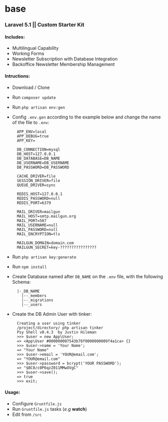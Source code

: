 # base
### Laravel 5.1 || Custom Starter Kit

#### Includes:
* Multilingual Capability
* Working Forms
* Newsletter Subscription with Database Integration
* Backoffice Newsletter Membership Management

#### Intructions:
* Download / Clone
* Run `composer update`
* Run `php artisan env:gen`
* Config `.env.gen` according to the example below and change the name of the file to `.env`:
	
		APP_ENV=local
		APP_DEBUG=true 
		APP_KEY=
		 
		DB_CONNECTION=mysql 
		DB_HOST=127.0.0.1 
		DB_DATABASE=DB_NAME 
		DB_USERNAME=DB_USERNAME
		DB_PASSWORD=DB_PASSWORD
		 
		CACHE_DRIVER=file
		SESSION_DRIVER=file
		QUEUE_DRIVER=sync
		 
		REDIS_HOST=127.0.0.1
		REDIS_PASSWORD=null
		REDIS_PORT=6379
		 
		MAIL_DRIVER=mailgun
		MAIL_HOST=smtp.mailgun.org
		MAIL_PORT=587
		MAIL_USERNAME=null
		MAIL_PASSWORD=null
		MAIL_ENCRYPTION=tls
		 
		MAILGUN_DOMAIN=domain.com
		MAILGUN_SECRET=key-????????????????
		
* Run `php artisan key:generate`
* Run `npm install`
* Create Database named after  `DB_NAME` on the `.env` file, with the following Schema:
	 
		|-_DB_NAME
		  |--_members
		  |--_migrations
		  |--_users
		
* Create the DB Admin User with tinker:
	
		Creating a user using tinker
		/project/directory/ php artisan tinker
		Psy Shell v0.4.3  by Justin Hileman
		>>> $user = new App\User;
		=> <App\User #000000007543b78f0000000009f4a1ca> {}
		>>> $user->name = 'Your Name';
		=> "Your Name"
		>>> $user->email = 'YOUR@email.com';
		=> "YOUR@email.com"
		>>> $user->password = bcrypt('YOUR PASSWORD');
		=> "$BC0/c0P6qzZ011MMwOVgC"
		>>> $user->save();
		=> true
		>>> exit;

#### Usage:
* Configure `Gruntfile.js`
* Run `Gruntfile.js` tasks (_e.g_ __watch__)
* Edit from `/src`
